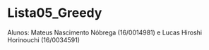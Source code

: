 # Lista05_Greedy
Alunos: Mateus Nascimento Nóbrega (16/0014981) e Lucas Hiroshi Horinouchi (16/0034591) 
